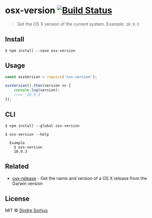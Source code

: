 # osx-version [![Build Status](https://travis-ci.org/sindresorhus/osx-version.svg?branch=master)](https://travis-ci.org/sindresorhus/osx-version)

> Get the OS X version of the current system. Example: `10.9.3`


## Install

```
$ npm install --save osx-version
```


## Usage

```js
const osxVersion = require('osx-version');

osxVersion().then(version => {
	console.log(version);
	//=> '10.9.3'
});
```


## CLI

```
$ npm install --global osx-version
```

```
$ osx-version --help

  Example
    $ osx-version
    10.9.3
```


## Related

- [osx-release](https://github.com/sindresorhus/osx-release) - Get the name and version of a OS X release from the Darwin version


## License

MIT © [Sindre Sorhus](http://sindresorhus.com)
